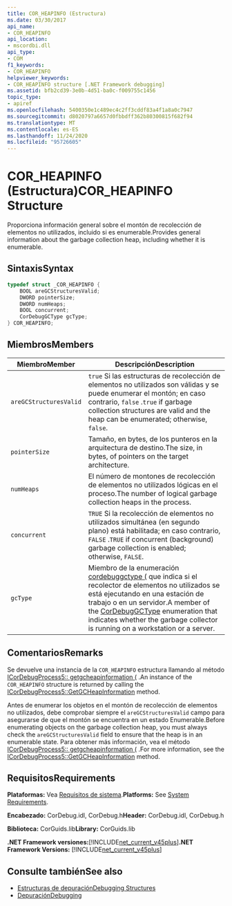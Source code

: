 ```yaml
---
title: COR_HEAPINFO (Estructura)
ms.date: 03/30/2017
api_name:
- COR_HEAPINFO
api_location:
- mscordbi.dll
api_type:
- COM
f1_keywords:
- COR_HEAPINFO
helpviewer_keywords:
- COR_HEAPINFO structure [.NET Framework debugging]
ms.assetid: bfb2cd39-3e0b-4d51-ba0c-f009755c1456
topic_type:
- apiref
ms.openlocfilehash: 5400350e1c489ec4c2ff3cddf83a4f1a8a0c7947
ms.sourcegitcommit: d8020797a6657d0fbbdff362b80300815f682f94
ms.translationtype: MT
ms.contentlocale: es-ES
ms.lasthandoff: 11/24/2020
ms.locfileid: "95726605"
---
```

# <a name="cor_heapinfo-structure"></a><span data-ttu-id="2545f-102">COR_HEAPINFO (Estructura)</span><span class="sxs-lookup"><span data-stu-id="2545f-102">COR_HEAPINFO Structure</span></span>

<span data-ttu-id="2545f-103">Proporciona información general sobre el montón de recolección de elementos no utilizados, incluido si es enumerable.</span><span class="sxs-lookup"><span data-stu-id="2545f-103">Provides general information about the garbage collection heap, including whether it is enumerable.</span></span>  
  
## <a name="syntax"></a><span data-ttu-id="2545f-104">Sintaxis</span><span class="sxs-lookup"><span data-stu-id="2545f-104">Syntax</span></span>  
  
```cpp  
typedef struct _COR_HEAPINFO {  
    BOOL areGCStructuresValid;
    DWORD pointerSize;
    DWORD numHeaps;  
    BOOL concurrent;
    CorDebugGCType gcType;
} COR_HEAPINFO;  
```  
  
## <a name="members"></a><span data-ttu-id="2545f-105">Miembros</span><span class="sxs-lookup"><span data-stu-id="2545f-105">Members</span></span>  
  
|<span data-ttu-id="2545f-106">Miembro</span><span class="sxs-lookup"><span data-stu-id="2545f-106">Member</span></span>|<span data-ttu-id="2545f-107">Descripción</span><span class="sxs-lookup"><span data-stu-id="2545f-107">Description</span></span>|  
|------------|-----------------|  
|`areGCStructuresValid`|<span data-ttu-id="2545f-108">`true` Si las estructuras de recolección de elementos no utilizados son válidas y se puede enumerar el montón; en caso contrario, `false` .</span><span class="sxs-lookup"><span data-stu-id="2545f-108">`true` if garbage collection structures are valid and the heap can be enumerated; otherwise, `false`.</span></span>|  
|`pointerSize`|<span data-ttu-id="2545f-109">Tamaño, en bytes, de los punteros en la arquitectura de destino.</span><span class="sxs-lookup"><span data-stu-id="2545f-109">The size, in bytes, of pointers on the target architecture.</span></span>|  
|`numHeaps`|<span data-ttu-id="2545f-110">El número de montones de recolección de elementos no utilizados lógicas en el proceso.</span><span class="sxs-lookup"><span data-stu-id="2545f-110">The number of logical garbage collection heaps in the process.</span></span>|  
|`concurrent`|<span data-ttu-id="2545f-111">`TRUE` Si la recolección de elementos no utilizados simultánea (en segundo plano) está habilitada; en caso contrario, `FALSE` .</span><span class="sxs-lookup"><span data-stu-id="2545f-111">`TRUE` if concurrent (background) garbage collection is enabled; otherwise, `FALSE`.</span></span>|  
|`gcType`|<span data-ttu-id="2545f-112">Miembro de la enumeración [cordebuggctype (](cordebuggctype-enumeration.md) que indica si el recolector de elementos no utilizados se está ejecutando en una estación de trabajo o en un servidor.</span><span class="sxs-lookup"><span data-stu-id="2545f-112">A member of the [CorDebugGCType](cordebuggctype-enumeration.md) enumeration that indicates whether the garbage collector is running on a workstation or a server.</span></span>|  
  
## <a name="remarks"></a><span data-ttu-id="2545f-113">Comentarios</span><span class="sxs-lookup"><span data-stu-id="2545f-113">Remarks</span></span>  

 <span data-ttu-id="2545f-114">Se devuelve una instancia de la `COR_HEAPINFO` estructura llamando al método [ICorDebugProcess5:: getgcheapinformation (](icordebugprocess5-getgcheapinformation-method.md) .</span><span class="sxs-lookup"><span data-stu-id="2545f-114">An instance of the `COR_HEAPINFO` structure is returned by calling the [ICorDebugProcess5::GetGCHeapInformation](icordebugprocess5-getgcheapinformation-method.md) method.</span></span>  
  
 <span data-ttu-id="2545f-115">Antes de enumerar los objetos en el montón de recolección de elementos no utilizados, debe comprobar siempre el `areGCStructuresValid` campo para asegurarse de que el montón se encuentra en un estado Enumerable.</span><span class="sxs-lookup"><span data-stu-id="2545f-115">Before enumerating objects on the garbage collection heap, you must always check the `areGCStructuresValid` field to ensure that the heap is in an enumerable state.</span></span> <span data-ttu-id="2545f-116">Para obtener más información, vea el método [ICorDebugProcess5:: getgcheapinformation (](icordebugprocess5-getgcheapinformation-method.md) .</span><span class="sxs-lookup"><span data-stu-id="2545f-116">For more information, see the [ICorDebugProcess5::GetGCHeapInformation](icordebugprocess5-getgcheapinformation-method.md) method.</span></span>  
  
## <a name="requirements"></a><span data-ttu-id="2545f-117">Requisitos</span><span class="sxs-lookup"><span data-stu-id="2545f-117">Requirements</span></span>  

 <span data-ttu-id="2545f-118">**Plataformas:** Vea [Requisitos de sistema](../../get-started/system-requirements.md).</span><span class="sxs-lookup"><span data-stu-id="2545f-118">**Platforms:** See [System Requirements](../../get-started/system-requirements.md).</span></span>  
  
 <span data-ttu-id="2545f-119">**Encabezado:** CorDebug.idl, CorDebug.h</span><span class="sxs-lookup"><span data-stu-id="2545f-119">**Header:** CorDebug.idl, CorDebug.h</span></span>  
  
 <span data-ttu-id="2545f-120">**Biblioteca:** CorGuids.lib</span><span class="sxs-lookup"><span data-stu-id="2545f-120">**Library:** CorGuids.lib</span></span>  
  
 <span data-ttu-id="2545f-121">**.NET Framework versiones:**[!INCLUDE[net_current_v45plus](../../../../includes/net-current-v45plus-md.md)]</span><span class="sxs-lookup"><span data-stu-id="2545f-121">**.NET Framework Versions:** [!INCLUDE[net_current_v45plus](../../../../includes/net-current-v45plus-md.md)]</span></span>  
  
## <a name="see-also"></a><span data-ttu-id="2545f-122">Consulte también</span><span class="sxs-lookup"><span data-stu-id="2545f-122">See also</span></span>

- [<span data-ttu-id="2545f-123">Estructuras de depuración</span><span class="sxs-lookup"><span data-stu-id="2545f-123">Debugging Structures</span></span>](debugging-structures.md)
- [<span data-ttu-id="2545f-124">Depuración</span><span class="sxs-lookup"><span data-stu-id="2545f-124">Debugging</span></span>](index.md)
